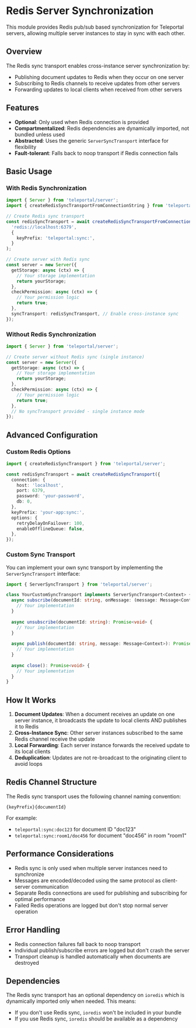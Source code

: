 # Redis Server Synchronization

This module provides Redis pub/sub based synchronization for Teleportal servers, allowing multiple server instances to stay in sync with each other.

## Overview

The Redis sync transport enables cross-instance server synchronization by:
- Publishing document updates to Redis when they occur on one server
- Subscribing to Redis channels to receive updates from other servers
- Forwarding updates to local clients when received from other servers

## Features

- **Optional**: Only used when Redis connection is provided
- **Compartmentalized**: Redis dependencies are dynamically imported, not bundled unless used
- **Abstracted**: Uses the generic `ServerSyncTransport` interface for flexibility
- **Fault-tolerant**: Falls back to noop transport if Redis connection fails

## Basic Usage

### With Redis Synchronization

```typescript
import { Server } from 'teleportal/server';
import { createRedisSyncTransportFromConnectionString } from 'teleportal/server';

// Create Redis sync transport
const redisSyncTransport = await createRedisSyncTransportFromConnectionString(
  'redis://localhost:6379',
  {
    keyPrefix: 'teleportal:sync:',
  }
);

// Create server with Redis sync
const server = new Server({
  getStorage: async (ctx) => {
    // Your storage implementation
    return yourStorage;
  },
  checkPermission: async (ctx) => {
    // Your permission logic
    return true;
  },
  syncTransport: redisSyncTransport, // Enable cross-instance sync
});
```

### Without Redis Synchronization

```typescript
import { Server } from 'teleportal/server';

// Create server without Redis sync (single instance)
const server = new Server({
  getStorage: async (ctx) => {
    // Your storage implementation
    return yourStorage;
  },
  checkPermission: async (ctx) => {
    // Your permission logic
    return true;
  },
  // No syncTransport provided - single instance mode
});
```

## Advanced Configuration

### Custom Redis Options

```typescript
import { createRedisSyncTransport } from 'teleportal/server';

const redisSyncTransport = await createRedisSyncTransport({
  connection: {
    host: 'localhost',
    port: 6379,
    password: 'your-password',
    db: 0,
  },
  keyPrefix: 'your-app:sync:',
  options: {
    retryDelayOnFailover: 100,
    enableOfflineQueue: false,
  },
});
```

### Custom Sync Transport

You can implement your own sync transport by implementing the `ServerSyncTransport` interface:

```typescript
import { ServerSyncTransport } from 'teleportal/server';

class YourCustomSyncTransport implements ServerSyncTransport<Context> {
  async subscribe(documentId: string, onMessage: (message: Message<Context>) => void): Promise<void> {
    // Your implementation
  }
  
  async unsubscribe(documentId: string): Promise<void> {
    // Your implementation
  }
  
  async publish(documentId: string, message: Message<Context>): Promise<void> {
    // Your implementation
  }
  
  async close(): Promise<void> {
    // Your implementation
  }
}
```

## How It Works

1. **Document Updates**: When a document receives an update on one server instance, it broadcasts the update to local clients AND publishes it to Redis
2. **Cross-Instance Sync**: Other server instances subscribed to the same Redis channel receive the update
3. **Local Forwarding**: Each server instance forwards the received update to its local clients
4. **Deduplication**: Updates are not re-broadcast to the originating client to avoid loops

## Redis Channel Structure

The Redis sync transport uses the following channel naming convention:
```
{keyPrefix}{documentId}
```

For example:
- `teleportal:sync:doc123` for document ID "doc123"
- `teleportal:sync:room1/doc456` for document "doc456" in room "room1"

## Performance Considerations

- Redis sync is only used when multiple server instances need to synchronize
- Messages are encoded/decoded using the same protocol as client-server communication
- Separate Redis connections are used for publishing and subscribing for optimal performance
- Failed Redis operations are logged but don't stop normal server operation

## Error Handling

- Redis connection failures fall back to noop transport
- Individual publish/subscribe errors are logged but don't crash the server
- Transport cleanup is handled automatically when documents are destroyed

## Dependencies

The Redis sync transport has an optional dependency on `ioredis` which is dynamically imported only when needed. This means:
- If you don't use Redis sync, `ioredis` won't be included in your bundle
- If you use Redis sync, `ioredis` should be available as a dependency
